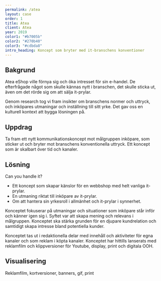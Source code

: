 ```yaml
---
permalink: /atea
layout: case
order: 1
title: Atea
client: Atea
year: 2019
color1: "#b7005b"
color2: "#270b40"
color3: "#cdbda8"
intro_heading: Koncept som bryter med it-branschens konventioner
---
```

## Bakgrund

Atea eShop ville förnya sig och öka intresset för sin e-handel. De efterfrågade något som skulle kännas nytt i branschen, det skulle sticka ut, även om det rörde sig om att sälja it-prylar.

Genom research tog vi fram insikter om branschens normer och uttryck, och inköpares utmaningar och inställning till sitt yrke. Det gav oss en kulturell kontext att bygga lösningen på.

## Uppdrag

Ta fram ett nytt kommunikationskoncept mot målgruppen inköpare, som sticker ut och bryter mot branschens konventionella uttryck. Ett koncept som är skalbart över tid och kanaler.

## Lösning

Can you handle it?
- Ett koncept som skapar känslor för en webbshop med helt vanliga it-prylar.
- En utmaning riktat till inköpare av it-prylar.
- Om att hantera sin yrkesroll i allmänhet och it-prylar i synnerhet.

Konceptet fokuserar på utmaningar och situationer som inköpare står inför och känner igen sig i. Syftet var att skapa mening och relevans i målgruppen. Konceptet ska stärka grunden för en djupare kundrelation och samtidigt skapa intresse bland potentiella kunder.

Konceptet tas ut i redaktionella delar med innehåll och aktiviteter för egna kanaler och som reklam i köpta kanaler. Konceptet har hittills lanserats med reklamfilm och klippversioner för Youtube, display, print och digitala OOH.

## Visualisering

Reklamfilm, kortversioner, banners, gif, print
